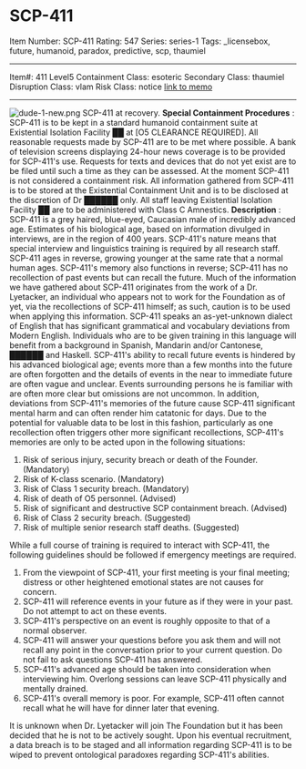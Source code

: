 # SCP-411
Item Number: SCP-411
Rating: 547
Series: series-1
Tags: _licensebox, future, humanoid, paradox, predictive, scp, thaumiel

---

Item#: 411
Level5
Containment Class:
esoteric
Secondary Class:
thaumiel
Disruption Class:
vlam
Risk Class:
notice
[link to memo](/classification-committee-memo)  

* * *
![dude-1-new.png](https://scp-wiki.wdfiles.com/local--files/scp-411/dude-1-new.png)
SCP-411 at recovery.
**Special Containment Procedures** : SCP-411 is to be kept in a standard humanoid containment suite at Existential Isolation Facility ██ at [O5 CLEARANCE REQUIRED]. All reasonable requests made by SCP-411 are to be met where possible. A bank of television screens displaying 24-hour news coverage is to be provided for SCP-411's use. Requests for texts and devices that do not yet exist are to be filed until such a time as they can be assessed. At the moment SCP-411 is not considered a containment risk. All information gathered from SCP-411 is to be stored at the Existential Containment Unit and is to be disclosed at the discretion of Dr ██████ only. All staff leaving Existential Isolation Facility ██ are to be administered with Class C Amnestics.
**Description** : SCP-411 is a grey haired, blue-eyed, Caucasian male of incredibly advanced age. Estimates of his biological age, based on information divulged in interviews, are in the region of 400 years. SCP-411's nature means that special interview and linguistics training is required by all research staff.
SCP-411 ages in reverse, growing younger at the same rate that a normal human ages. SCP-411's memory also functions in reverse; SCP-411 has no recollection of past events but can recall the future.
Much of the information we have gathered about SCP-411 originates from the work of a Dr. Lyetacker, an individual who appears not to work for the Foundation as of yet, via the recollections of SCP-411 himself; as such, caution is to be used when applying this information.
SCP-411 speaks an as-yet-unknown dialect of English that has significant grammatical and vocabulary deviations from Modern English. Individuals who are to be given training in this language will benefit from a background in Spanish, Mandarin and/or Cantonese, ██████ and Haskell.
SCP-411's ability to recall future events is hindered by his advanced biological age; events more than a few months into the future are often forgotten and the details of events in the near to immediate future are often vague and unclear. Events surrounding persons he is familiar with are often more clear but omissions are not uncommon. In addition, deviations from SCP-411's memories of the future cause SCP-411 significant mental harm and can often render him catatonic for days. Due to the potential for valuable data to be lost in this fashion, particularly as one recollection often triggers other more significant recollections, SCP-411's memories are only to be acted upon in the following situations:
  1. Risk of serious injury, security breach or death of the Founder. (Mandatory)
  2. Risk of K-class scenario. (Mandatory)
  3. Risk of Class 1 security breach. (Mandatory)
  4. Risk of death of O5 personnel. (Advised)
  5. Risk of significant and destructive SCP containment breach. (Advised)
  6. Risk of Class 2 security breach. (Suggested)
  7. Risk of multiple senior research staff deaths. (Suggested)

While a full course of training is required to interact with SCP-411, the following guidelines should be followed if emergency meetings are required.
  1. From the viewpoint of SCP-411, your first meeting is your final meeting; distress or other heightened emotional states are not causes for concern.
  2. SCP-411 will reference events in your future as if they were in your past. Do not attempt to act on these events.
  3. SCP-411's perspective on an event is roughly opposite to that of a normal observer.
  4. SCP-411 will answer your questions before you ask them and will not recall any point in the conversation prior to your current question. Do not fail to ask questions SCP-411 has answered.
  5. SCP-411's advanced age should be taken into consideration when interviewing him. Overlong sessions can leave SCP-411 physically and mentally drained.
  6. SCP-411's overall memory is poor. For example, SCP-411 often cannot recall what he will have for dinner later that evening.

It is unknown when Dr. Lyetacker will join The Foundation but it has been decided that he is not to be actively sought. Upon his eventual recruitment, a data breach is to be staged and all information regarding SCP-411 is to be wiped to prevent ontological paradoxes regarding SCP-411's abilities.